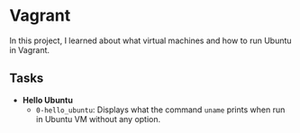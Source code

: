 # Vagrant
In this project, I learned about what virtual machines and how to run Ubuntu in Vagrant.

## Tasks
* **Hello Ubuntu**
  * `0-hello_ubuntu`: Displays what the command `uname` prints when run in Ubuntu VM without any option.
